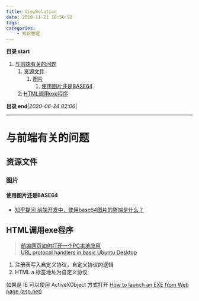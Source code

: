 ```yaml
---
title: ViewSolution
date: 2018-11-21 10:56:52
tags: 
categories: 
    - 知识整理
---
```


**目录 start**

1. [与前端有关的问题](#与前端有关的问题)
    1. [资源文件](#资源文件)
        1. [图片](#图片)
            1. [使用图片还是BASE64](#使用图片还是base64)
    1. [HTML调用exe程序](#html调用exe程序)

**目录 end**|_2020-06-24 02:06_|
****************************************
# 与前端有关的问题

## 资源文件
### 图片
#### 使用图片还是BASE64
- [知乎提问 前端开发中，使用base64图片的弊端是什么？](https://www.zhihu.com/question/31155574?sort=created)

## HTML调用exe程序
> [前端网页如何打开一个PC本地应用](https://juejin.im/post/5dc396bbe51d453809085cb4)  
> [URL protocol handlers in basic Ubuntu Desktop](https://askubuntu.com/questions/514125/url-protocol-handlers-in-basic-ubuntu-desktop)

1. 注册表写入自定义协议，自定义协议的逻辑
1. HTML a 标签地址为自定义协议

如果是 IE 可以使用 ActiveXObject 方式打开 [How to launch an EXE from Web page (asp.net)](https://stackoverflow.com/questions/916925/how-to-launch-an-exe-from-web-page-asp-net)
